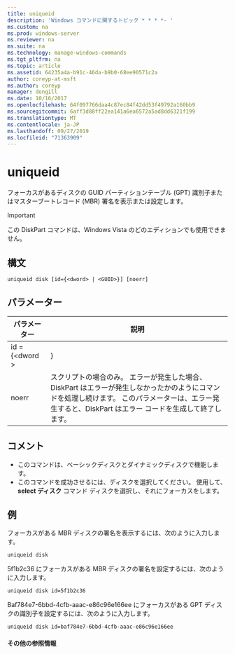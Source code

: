```yaml
---
title: uniqueid
description: 'Windows コマンドに関するトピック * * * *- '
ms.custom: na
ms.prod: windows-server
ms.reviewer: na
ms.suite: na
ms.technology: manage-windows-commands
ms.tgt_pltfrm: na
ms.topic: article
ms.assetid: 64235a4a-b91c-46da-b9b0-68ee90571c2a
author: coreyp-at-msft
ms.author: coreyp
manager: dongill
ms.date: 10/16/2017
ms.openlocfilehash: 64f097766daa4c87ec84f42dd53f49792a160bb9
ms.sourcegitcommit: 6aff3d88ff22ea141a6ea6572a5ad8dd6321f199
ms.translationtype: MT
ms.contentlocale: ja-JP
ms.lasthandoff: 09/27/2019
ms.locfileid: "71363909"
---
```

# <a name="uniqueid"></a>uniqueid



フォーカスがあるディスクの GUID パーティションテーブル (GPT) 識別子またはマスターブートレコード (MBR) 署名を表示または設定します。

> [!IMPORTANT]
> この DiskPart コマンドは、Windows Vista のどのエディションでも使用できません。

## <a name="syntax"></a>構文

```
uniqueid disk [id={<dword> | <GUID>}] [noerr]
```

## <a name="parameters"></a>パラメーター

|  パラメーター   |                                                                                             説明                                                                                              |
|--------------|------------------------------------------------------------------------------------------------------------------------------------------------------------------------------------------------------|
| id = {\<dword > |                                                                                               <GUID>}                                                                                                |
|    noerr     | スクリプトの場合のみ。 エラーが発生した場合、DiskPart はエラーが発生しなかったかのようにコマンドを処理し続けます。 このパラメーターは、エラー発生すると、DiskPart はエラー コードを生成して終了します。 |

## <a name="remarks"></a>コメント

-   このコマンドは、ベーシックディスクとダイナミックディスクで機能します。
-   このコマンドを成功させるには、ディスクを選択してください。 使用して、 **select ディスク** コマンド ディスクを選択し、それにフォーカスをします。

## <a name="BKMK_examples"></a>例

フォーカスがある MBR ディスクの署名を表示するには、次のように入力します。
```
uniqueid disk
```
5f1b2c36 にフォーカスがある MBR ディスクの署名を設定するには、次のように入力します。
```
uniqueid disk id=5f1b2c36
```
Baf784e7-6bbd-4cfb-aaac-e86c96e166ee にフォーカスがある GPT ディスクの識別子を設定するには、次のように入力します。
```
uniqueid disk id=baf784e7-6bbd-4cfb-aaac-e86c96e166ee
```

#### <a name="additional-references"></a>その他の参照情報

